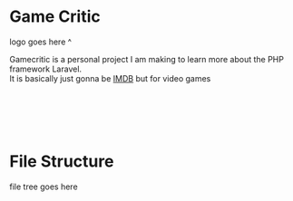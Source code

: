 <h1>Game Critic</h1>


logo goes here ^


Gamecritic is a personal project I am making to learn more about the PHP framework Laravel.
<br>
It is basically just gonna be <a href="https://www.IMDB.com">IMDB</a> but for video games


<br>
<br>
<br>
<br>

<h1>File Structure</h1>

file tree goes here